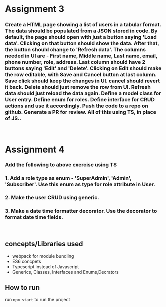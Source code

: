 # Assignment 3

### Create a HTML page showing a list of users in a tabular format. The data should be populated from a JSON stored in code. By default, the page should open with just a button saying 'Load data'. Clicking on that button should show the data. After that, the button should change to 'Refresh data'. The columns needed in UI are - First name, Middle name, Last name, email, phone number, role, address. Last column should have 2 buttons saying 'Edit' and 'Delete'. Clicking on Edit should make the row editable, with Save and Cancel button at last column. Save click should keep the changes in UI. cancel should revert it back. Delete should just remove the row from UI. Refresh data should just reload the data again. Define a model class for User entry. Define enum for roles. Define interface for CRUD actions and use it accordingly. Push the code to a repo on github. Generate a PR for review. All of this using TS, in place of JS..

<br />

# Assignment 4

### Add the following to above exercise using TS

### 1. Add a role type as enum - 'SuperAdmin', 'Admin', 'Subscriber'. Use this enum as type for role attribute in User.

### 2. Make the user CRUD using generic.

### 3. Make a date time formatter decorator. Use the decorator to format date time fields.

<br />

## concepts/Libraries used

- webpack for module bundling
- ES6 concpets
- Typescript instead of Javascript
- Generics, Classes, Interfaces and Enums,Decrators

## How to run

run `npm start` to run the project

